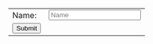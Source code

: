 # <!DOCTYPE html>
<html>

<head>
    <title>Register Fo</title>
</head>

<body>
<form>
  <table>
    <tr>
      <td>
        Name:
      </td>
      <td>
        <input type="text" placeholder="Name" name="">
      </td>
    </tr>
    <tr>
      <td>
        <input type="Submit" value="Submit" name="">
      </td>
    </tr>
  </table>
</form>

</body>

</html>
